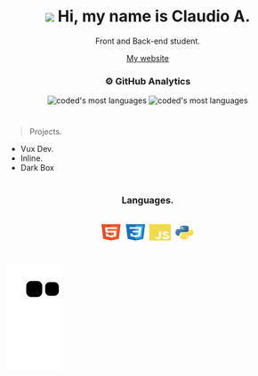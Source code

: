 <h1 align="center"><img src="https://raw.githubusercontent.com/kaueMarques/kaueMarques/master/hi.gif" width="30px"> Hi, my name is Claudio A.</h1>
<p align="center">
Front and Back-end student.
</p>

<p align="center"><a href="http://coded.today" target="blank_" rel="noreferrer noopener">My website</a></p>
<h3 align="center">⚙️  GitHub Analytics</h3>
<div align="center">

<img width="500px" src="https://github-readme-stats.vercel.app/api?username=CodedCA&show_icons=true&theme=radical" alt="coded's most languages">
<img width="500px" src="https://github-readme-stats.vercel.app/api/top-langs/?username=codedca&layout=compact&theme=radical" alt="coded's most languages"/>
</div>

#
>  Projects.
- Vux Dev.
- Inline.
- Dark Box
#
<h3 align="center">Languages.</h3>
<div style="display: inline_block" align="center"><br>
  <img align="center"  height="30" width="40" src="https://raw.githubusercontent.com/devicons/devicon/master/icons/html5/html5-original.svg">
  <img align="center"  height="30" width="40" src="https://raw.githubusercontent.com/devicons/devicon/master/icons/css3/css3-original.svg">
  <img align="center" alt="Rafa-Js" height="30" width="40" src="https://raw.githubusercontent.com/devicons/devicon/master/icons/javascript/javascript-plain.svg">
  <img align="center"  height="30" width="40" src="https://raw.githubusercontent.com/devicons/devicon/master/icons/python/python-original.svg">
</div>
<p></p>

#

![Snake animation](https://github.com/rafaballerini/rafaballerini/blob/output/github-contribution-grid-snake.svg)
